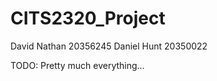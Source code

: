 CITS2320_Project
================

David Nathan 20356245
Daniel Hunt  20350022

TODO: Pretty much everything...